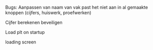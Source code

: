 Bugs:
Aanpassen van naam van vak past het niet aan in al gemaakte knoppen (cijfers, huiswerk, proefwerken)

Cijfer berekenen beveiligen

Load plt on startup

loading screen